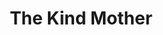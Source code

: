 ---
ep: 77
title: "The Kind Mother"
imglink: "https://live.staticflickr.com/65535/50983023157_cc5a66a4be_o.jpg"
thumbnail: "https://live.staticflickr.com/65535/50983023157_ba471d7b30_q.jpg"
alt: >
    In the foreground is a cassette tape being held in a hand, and in the backgound is a friendly looking woman with curly hair. 
name: "Oddly Specific"
---